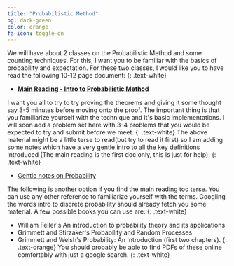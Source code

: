 ```yaml
---
title: "Probabilistic Method"
bg: dark-green
color: orange
fa-icon: toggle-on
---
```

We will have about 2 classes on the Probabilistic Method and some counting techniques. For this, I want you to be familiar with the basics of probability and expectation. For these two classes, I would like you to have read the following 10-12 page document:
{: .text-white}
- **[Main Reading - Intro to Probabilistic Method](/pdfs/prob-main-reading.pdf)**
  
I want you all to try to try proving the theorems and giving it some thought say 3-5 minutes before moving onto the proof. The important thing is that you familiarize yourself with the technique and it's basic implementations. I will soon add a problem set here with 3-4 problems that you would be expected to try and submit before we meet. 
{: .text-white}
The above material might be a little terse to read(but try to read it first) so I am adding some notes which have a very gentle intro to all the key definitions introduced (The main reading is the first doc only, this is just for help):
{: .text-white}
- [Gentle notes on Probability](/pdfs/gentle-intro.pdf)

The following is another option if you find the main reading too terse. You can use any other reference to familiarize yourself with the terms. Googling the words intro to discrete probability should already fetch you some material. A few possible books you can use are:
{: .text-white}
- William Feller's An introduction to probability theory and its applications
- Grimmett and Stirzaker's Probability and Random Processes
- Grimmett and Welsh's Probability: An Introduction (first two chapters).
{: .text-orange}
You should probably be able to find PDFs of these online comfortably with just a google search.
{: .text-white}